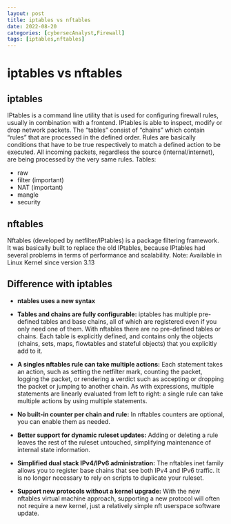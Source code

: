 ```yaml
---
layout: post
title: iptables vs nftables
date: 2022-08-20
categories: [cybersecAnalyst,Firewall]
tags: [iptables,nftables]
---
```


# iptables vs nftables
## iptables
IPtables is a command line utility that is used for configuring firewall rules, usually in combination with a frontend. IPtables is able to inspect, modify or drop network packets. The “tables” consist of “chains” which contain “rules” that are processed in the defined order.
Rules are basically conditions that have to be true respectively to match a defined action to be executed. All incoming packets, regardless the source (internal/internet), are being processed by the very same rules.
Tables:
- raw
- filter (important)
- NAT (important)
- mangle
- security

## nftables
Nftables (developed by netfilter/IPtables) is a package filtering framework. It was basically built to replace the old IPtables, because IPtables had several problems in terms of performance and scalability.
Note: Available in Linux Kernel since version 3.13

## Difference with iptables
- **ntables uses a new syntax**

- **Tables and chains are fully configurable:** iptables has multiple pre-defined tables and base chains, all of which are registered even if you only need one of them. With nftables there are no pre-defined tables or chains. Each table is explicitly defined, and contains only the objects (chains, sets, maps, flowtables and stateful objects) that you explicitly add to it.

- **A singles nftables rule can take multiple actions:** Each statement takes an action, such as setting the netfilter mark, counting the packet, logging the packet, or rendering a verdict such as accepting or dropping the packet or jumping to another chain. As with expressions, multiple statements are linearly evaluated from left to right: a single rule can take multiple actions by using multiple statements.

- **No built-in counter per chain and rule:** In nftables counters are optional, you can enable them as needed.

- **Better support for dynamic ruleset updates:** Adding or deleting a rule leaves the rest of the ruleset untouched, simplifying maintenance of internal state information.

- **Simplified dual stack IPv4/IPv6 administration:** The nftables inet family allows you to register base chains that see both IPv4 and IPv6 traffic. It is no longer necessary to rely on scripts to duplicate your ruleset.

- **Support new protocols without a kernel upgrade:** With the new nftables virtual machine approach, supporting a new protocol will often not require a new kernel, just a relatively simple nft userspace software update.